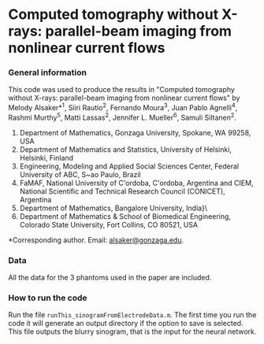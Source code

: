 # Computed tomography without X-rays: parallel-beam imaging from nonlinear current flows

### General information

This code was used to produce the results in "Computed tomography without X-rays: parallel-beam imaging from nonlinear current flows" by Melody Alsaker*<sup>1</sup>, Siiri Rautio<sup>2</sup>, Fernando Moura<sup>3</sup>,  Juan Pablo Agnelli<sup>4</sup>, Rashmi Murthy<sup>5</sup>, Matti Lassas<sup>2</sup>, Jennifer L. Mueller<sup>6</sup>, Samuli Siltanen<sup>2</sup>.

1. Department of Mathematics, Gonzaga University, Spokane, WA 99258, USA
2. Department of Mathematics and Statistics, University of Helsinki, Helsinki, Finland
3. Engineering, Modeling and Applied Social Sciences Center, Federal University of ABC, S\~ao Paulo, Brazil
4. FaMAF, National University of C\'ordoba, C\'ordoba, Argentina and CIEM, National Scientific and Technical Research Council (CONICET), Argentina
5. Department of Mathematics, Bangalore University, India}\\
6. Department of Mathematics \& School of Biomedical Engineering, Colorado State University, Fort Collins, CO 80521, USA

*Corresponding author. Email:  alsaker@gonzaga.edu.

### Data

All the data for the 3 phantoms used in the paper are included. 

### How to run the code

Run the file `runThis_sinogramFromElectrodeData.m`. The first time you run the code it will generate an output directory if the option to save is selected. This file outputs the blurry sinogram, that is the input for the neural network.
